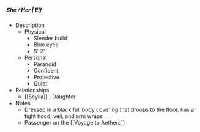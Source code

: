 ##### She / Her | Elf 
 
- Description
	- Physical 
		- Slender build
		- Blue eyes
		- 5' 2"
	- Personal 
		- Paranoid
		- Confident
		- Protective
		- Quiet
- Relationships 
	- [[Scylla]] | Daughter 
- Notes 
	- Dressed in a black full body covering that droops to the floor, has a tight hood, veil, and arm wraps
	- Passenger on the [[Voyage to Aethera]]
